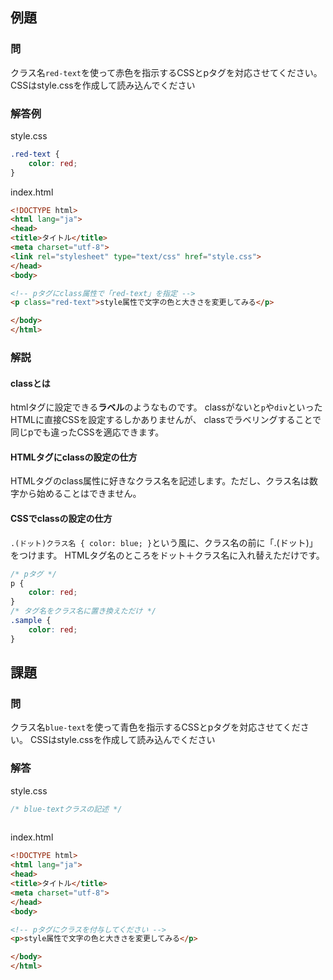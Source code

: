 ## 例題

### 問

クラス名`red-text`を使って赤色を指示するCSSとpタグを対応させてください。
CSSはstyle.cssを作成して読み込んでください

### 解答例
style.css
```css
.red-text {    
    color: red;
}
```

index.html
```html
<!DOCTYPE html>
<html lang="ja">
<head>
<title>タイトル</title>
<meta charset="utf-8">
<link rel="stylesheet" type="text/css" href="style.css"> 
</head>
<body>

<!-- pタグにclass属性で「red-text」を指定 -->
<p class="red-text">style属性で文字の色と大きさを変更してみる</p>

</body>
</html>
```

### 解説
#### classとは
htmlタグに設定できる**ラベル**のようなものです。
classがないと`p`や`div`といったHTMLに直接CSSを設定するしかありませんが、
classでラベリングすることで同じpでも違ったCSSを適応できます。

#### HTMLタグにclassの設定の仕方
HTMLタグのclass属性に好きなクラス名を記述します。ただし、クラス名は数字から始めることはできません。

#### CSSでclassの設定の仕方
`.(ドット)クラス名 { color: blue; }`という風に、クラス名の前に「.(ドット)」をつけます。
HTMLタグ名のところをドット＋クラス名に入れ替えただけです。

```css
/* pタグ */
p {    
    color: red;
}
/* タグ名をクラス名に置き換えただけ */
.sample {    
    color: red;
}
```


## 課題

### 問
クラス名`blue-text`を使って青色を指示するCSSとpタグを対応させてください。
CSSはstyle.cssを作成して読み込んでください

### 解答

style.css
```css
/* blue-textクラスの記述 */
 
```

index.html
```html
<!DOCTYPE html>
<html lang="ja">
<head>
<title>タイトル</title>
<meta charset="utf-8">
</head>
<body>

<!-- pタグにクラスを付与してください -->
<p>style属性で文字の色と大きさを変更してみる</p>

</body>
</html>
```
